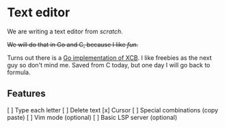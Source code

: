 # Text editor

We are writing a text editor from *scratch*.

~~We will do that in Go and C, because I like *fun*.~~

Turns out there is a [Go implementation of XCB](https://github.com/jezek/xgb).
I like freebies as the next guy so don't mind me. Saved from C today, but one day 
I will go back to formula.

## Features
[ ] Type each letter
[ ] Delete text
[x] Cursor
[ ] Special combinations (copy paste)
[ ] Vim mode (optional)
[ ] Basic LSP server (optional)
